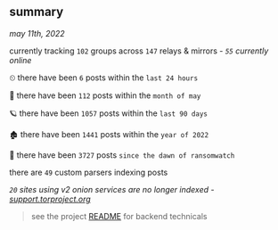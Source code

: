 
## summary
_may 11th, 2022_

currently tracking `102` groups across `147` relays & mirrors - _`55` currently online_

⏲ there have been `6` posts within the `last 24 hours`

🦈 there have been `112` posts within the `month of may`

🪐 there have been `1057` posts within the `last 90 days`

🏚 there have been `1441` posts within the `year of 2022`

🦕 there have been `3727` posts `since the dawn of ransomwatch`

there are `49` custom parsers indexing posts

_`20` sites using v2 onion services are no longer indexed - [support.torproject.org](https://support.torproject.org/onionservices/v2-deprecation/)_

> see the project [README](https://github.com/thetanz/ransomwatch#ransomwatch--) for backend technicals
